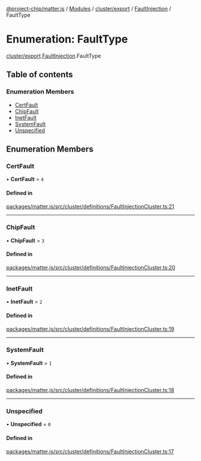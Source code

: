 [@project-chip/matter.js](../README.md) / [Modules](../modules.md) / [cluster/export](../modules/cluster_export.md) / [FaultInjection](../modules/cluster_export.FaultInjection.md) / FaultType

# Enumeration: FaultType

[cluster/export](../modules/cluster_export.md).[FaultInjection](../modules/cluster_export.FaultInjection.md).FaultType

## Table of contents

### Enumeration Members

- [CertFault](cluster_export.FaultInjection.FaultType.md#certfault)
- [ChipFault](cluster_export.FaultInjection.FaultType.md#chipfault)
- [InetFault](cluster_export.FaultInjection.FaultType.md#inetfault)
- [SystemFault](cluster_export.FaultInjection.FaultType.md#systemfault)
- [Unspecified](cluster_export.FaultInjection.FaultType.md#unspecified)

## Enumeration Members

### CertFault

• **CertFault** = ``4``

#### Defined in

[packages/matter.js/src/cluster/definitions/FaultInjectionCluster.ts:21](https://github.com/project-chip/matter.js/blob/ac2c2688/packages/matter.js/src/cluster/definitions/FaultInjectionCluster.ts#L21)

___

### ChipFault

• **ChipFault** = ``3``

#### Defined in

[packages/matter.js/src/cluster/definitions/FaultInjectionCluster.ts:20](https://github.com/project-chip/matter.js/blob/ac2c2688/packages/matter.js/src/cluster/definitions/FaultInjectionCluster.ts#L20)

___

### InetFault

• **InetFault** = ``2``

#### Defined in

[packages/matter.js/src/cluster/definitions/FaultInjectionCluster.ts:19](https://github.com/project-chip/matter.js/blob/ac2c2688/packages/matter.js/src/cluster/definitions/FaultInjectionCluster.ts#L19)

___

### SystemFault

• **SystemFault** = ``1``

#### Defined in

[packages/matter.js/src/cluster/definitions/FaultInjectionCluster.ts:18](https://github.com/project-chip/matter.js/blob/ac2c2688/packages/matter.js/src/cluster/definitions/FaultInjectionCluster.ts#L18)

___

### Unspecified

• **Unspecified** = ``0``

#### Defined in

[packages/matter.js/src/cluster/definitions/FaultInjectionCluster.ts:17](https://github.com/project-chip/matter.js/blob/ac2c2688/packages/matter.js/src/cluster/definitions/FaultInjectionCluster.ts#L17)
